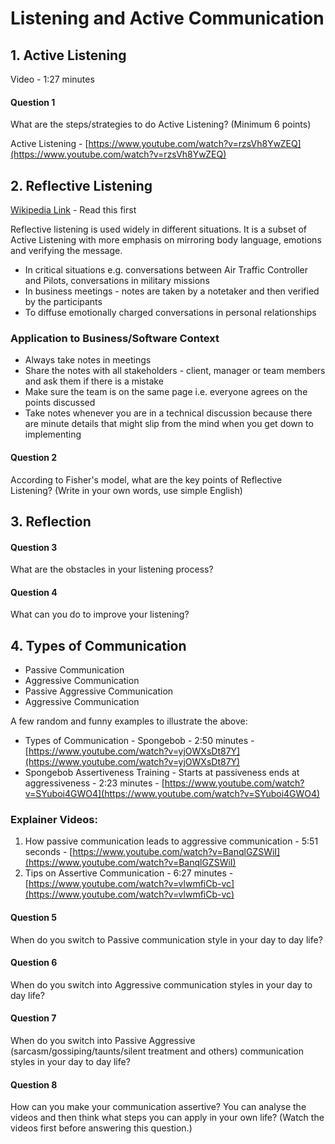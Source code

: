 # Listening and Active Communication

## 1. Active Listening
Video - 1:27 minutes

#### Question 1
What are the steps/strategies to do Active Listening? (Minimum 6 points)

Active Listening - [https://www.youtube.com/watch?v=rzsVh8YwZEQ](https://www.youtube.com/watch?v=rzsVh8YwZEQ)

## 2. Reflective Listening
[Wikipedia Link](https://en.wikipedia.org/wiki/Reflective_listening) - Read this first

Reflective listening is used widely in different situations. It is a subset of Active Listening with more emphasis on mirroring body language, emotions and verifying the message.

* In critical situations e.g. conversations between Air Traffic Controller and Pilots, conversations in military missions
* In business meetings - notes are taken by a notetaker and then verified by the participants
* To diffuse emotionally charged conversations in personal relationships

### Application to Business/Software Context

* Always take notes in meetings
* Share the notes with all stakeholders - client, manager or team members and ask them if there is a mistake
* Make sure the team is on the same page i.e. everyone agrees on the points discussed
* Take notes whenever you are in a technical discussion because there are minute details that might slip from the mind when you get down to implementing

#### Question 2
According to Fisher's model, what are the key points of Reflective Listening? (Write in your own words, use simple English)

## 3. Reflection

#### Question 3
What are the obstacles in your listening process?

#### Question 4
What can you do to improve your listening?

## 4. Types of Communication
* Passive Communication
* Aggressive Communication
* Passive Aggressive Communication
* Aggressive Communication

A few random and funny examples to illustrate the above:

* Types of Communication - Spongebob - 2:50 minutes - [https://www.youtube.com/watch?v=yjOWXsDt87Y](https://www.youtube.com/watch?v=yjOWXsDt87Y)
* Spongebob Assertiveness Training - Starts at passiveness ends at aggressiveness - 2:23 minutes - [https://www.youtube.com/watch?v=SYuboi4GWO4](https://www.youtube.com/watch?v=SYuboi4GWO4)

### Explainer Videos:

1. How passive communication leads to aggressive communication - 5:51 seconds - [https://www.youtube.com/watch?v=BanqlGZSWiI](https://www.youtube.com/watch?v=BanqlGZSWiI)
2. Tips on Assertive Communication - 6:27 minutes - [https://www.youtube.com/watch?v=vlwmfiCb-vc](https://www.youtube.com/watch?v=vlwmfiCb-vc)

#### Question 5
When do you switch to Passive communication style in your day to day life?

#### Question 6
When do you switch into Aggressive communication styles in your day to day life?

#### Question 7
When do you switch into Passive Aggressive (sarcasm/gossiping/taunts/silent treatment and others) communication styles in your day to day life?

#### Question 8
How can you make your communication assertive? You can analyse the videos  and then think what steps you can apply in your own life? (Watch the videos first before answering this question.)
